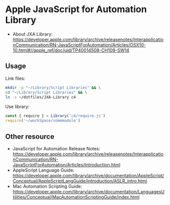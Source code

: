 # Apple JavaScript for Automation Library

* About JXA Library: https://developer.apple.com/library/archive/releasenotes/InterapplicationCommunication/RN-JavaScriptForAutomation/Articles/OSX10-10.html#//apple_ref/doc/uid/TP40014508-CH109-SW14

## Usage

Link files:

```bash
mkdir -p "~/Library/Script Libraries" && \
cd "~/Library/Script Libraries" && \
ln -s ~/dotfiles/JXA-Library c4
```

Use library:

```javascript
const { require } = Library('c4/require.js')
require('~/workSpace/somemodule')
```

## Other resource

* JavaScript for Automation Release Notes: https://developer.apple.com/library/archive/releasenotes/InterapplicationCommunication/RN-JavaScriptForAutomation/Articles/Introduction.html
* AppleScript Language Guide: https://developer.apple.com/library/archive/documentation/AppleScript/Conceptual/AppleScriptLangGuide/introduction/ASLR_intro.html
* Mac Automation Scripting Guide: https://developer.apple.com/library/archive/documentation/LanguagesUtilities/Conceptual/MacAutomationScriptingGuide/index.html
